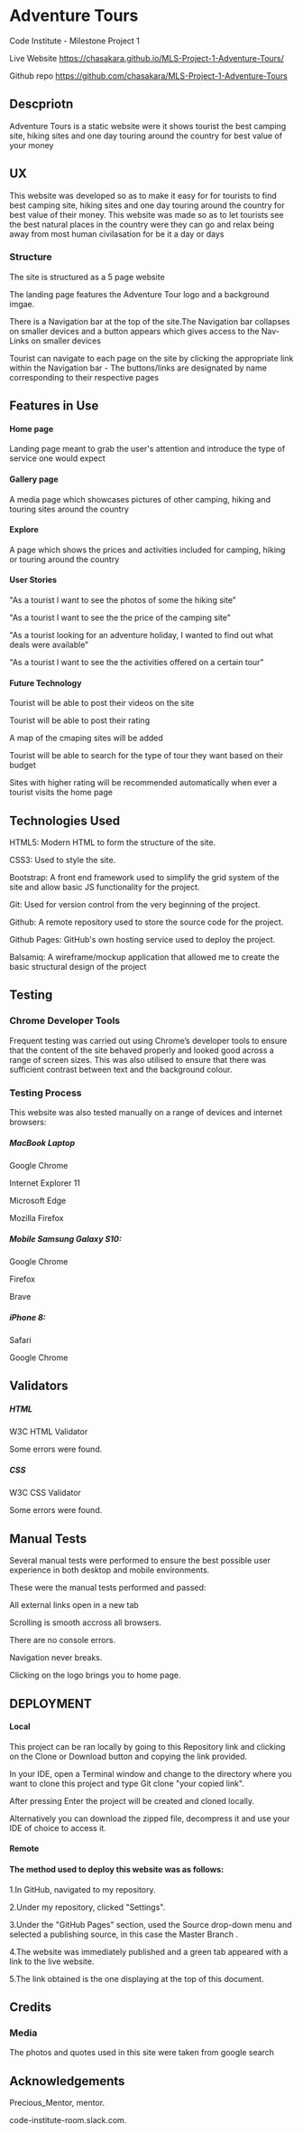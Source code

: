 # Adventure Tours

Code Institute - Milestone Project 1

Live Website https://chasakara.github.io/MLS-Project-1-Adventure-Tours/

Github repo https://github.com/chasakara/MLS-Project-1-Adventure-Tours

## Descpriotn 

 Adventure Tours is a static website were it shows tourist the best camping site, hiking sites and one day touring around the country for best value of your
 money

## UX

This website was developed so as to make it easy for for tourists to find best camping site, hiking sites and one day touring around the country for best value of their
money. This website was made so as to let tourists see the best natural places in the country were they can go and relax being away from most human civilasation for be it a day or days 

### Structure

The site is structured as a 5 page website

The landing page features the Adventure Tour logo and a background imgae.

There is a Navigation bar at the top of the site.The Navigation bar collapses on smaller devices and a button appears which gives access to the Nav-Links on smaller devices

Tourist can navigate to each page on the site by clicking the appropriate link within the Navigation bar - The buttons/links are designated by name corresponding to their respective pages


## Features in Use

#### Home page

Landing page meant to grab the user's attention and introduce the type of service one would expect

#### Gallery page 

A media page which showcases pictures of other camping, hiking and touring sites around the country

#### Explore

A page which shows the prices and activities included for camping, hiking or touring around the country

#### User Stories

"As a  tourist l want to see the photos of some the hiking site"

"As a tourist l want to see the the price of the camping site"

"As a tourist looking for an adventure holiday, I wanted to find out what deals were available"

"As a  tourist l want to see the the activities offered on a certain tour"

#### Future Technology 
Tourist will be able to post their videos on the site

Tourist will be able to post their rating 

A map of the cmaping sites will be added

Tourist will be able to search for the type of tour they want based on their budget

Sites with higher rating will be recommended automatically when ever a tourist visits the home page

## Technologies Used
 
HTML5: Modern HTML to form the structure of the site.

CSS3: Used to style the site.

Bootstrap: A front end framework used to simplify the grid system of the site and allow basic JS functionality for the project.

Git: Used for version control from the very beginning of the project.

Github: A remote repository used to store the source code for the project.

Github Pages: GitHub's own hosting service used to deploy the project.

Balsamiq: A wireframe/mockup application that allowed me to create the basic structural design of the project

## Testing 

### Chrome Developer Tools 

Frequent testing was carried out using Chrome’s developer tools to ensure that the content of the site 
behaved properly and looked good across a range of screen sizes. This was also utilised to ensure that
there was sufficient contrast between text and the background colour.

### Testing Process
This website was also tested manually on a range of devices and internet browsers:

##### MacBook Laptop

Google Chrome

Internet Explorer 11

Microsoft Edge

Mozilla Firefox

##### Mobile Samsung Galaxy S10:

Google Chrome

Firefox

Brave

##### iPhone 8:

Safari

Google Chrome

## Validators
##### HTML

W3C HTML Validator

Some errors were  found.

##### CSS
W3C CSS Validator

Some errors were  found.

## Manual Tests
Several manual tests were performed to ensure the best possible user experience in both desktop and mobile environments. 

These were the manual tests performed and passed:


All external links open in a new tab

Scrolling is smooth accross all browsers.

There are no console errors.

Navigation never breaks.

Clicking on the logo brings you to home page.


## DEPLOYMENT

#### Local
This project can be ran locally by going to this Repository link and clicking on the Clone or Download button and copying the link provided.


In your IDE, open a Terminal window and change to the directory where you want to clone this project and type Git clone "your copied link".

After pressing Enter the project will be created and cloned locally.

Alternatively you can download the zipped file, decompress it and use your IDE of choice to access it.


#### Remote

#### The method used to deploy this website was as follows:

1.In GitHub, navigated to my repository.

2.Under my repository, clicked "Settings".

3.Under the "GitHub Pages" section, used the Source drop-down menu and selected a publishing source, in this case the Master Branch .

4.The website was immediately published and a green tab appeared with a link to the live website.

5.The link obtained is the one displaying at the top of this document.


## Credits

### Media
The photos and quotes used in this site were taken from google search

## Acknowledgements
Precious_Mentor, mentor.

code-institute-room.slack.com. 

